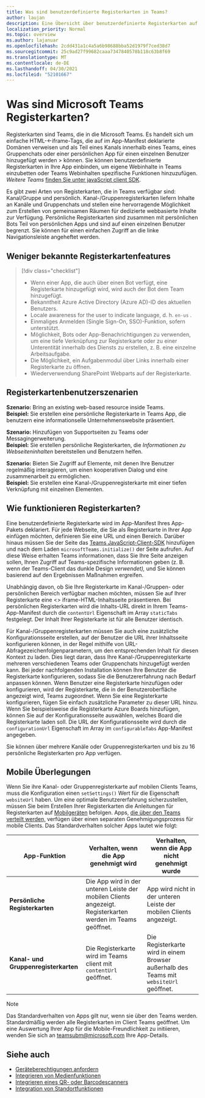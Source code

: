 ```yaml
---
title: Was sind benutzerdefinierte Registerkarten in Teams?
author: laujan
description: Eine Übersicht über benutzerdefinierte Registerkarten auf der Teams Plattform
localization_priority: Normal
ms.topic: overview
ms.author: lajanuar
ms.openlocfilehash: 2cdd431a1c4a5a6b98688bba52d1979f7ced38d7
ms.sourcegitcommit: 25c9ad27f99682caaa7347840578b118c63b8f69
ms.translationtype: MT
ms.contentlocale: de-DE
ms.lasthandoff: 04/30/2021
ms.locfileid: "52101667"
---
```

# <a name="what-are-microsoft-teams-tabs"></a>Was sind Microsoft Teams Registerkarten?

Registerkarten sind Teams, die in die Microsoft Teams. Es handelt sich um einfache HTML-<-iframe-Tags, die auf im App-Manifest deklarierte Domänen verweisen und als Teil eines Kanals innerhalb eines Teams, eines Gruppenchats oder einer persönlichen App für einen einzelnen Benutzer hinzugefügt werden \> können. Sie können benutzerdefinierte Registerkarten in Ihre App einbinden, um eigene Webinhalte in Teams einzubetten oder Teams Webinhalten spezifische Funktionen hinzuzufügen. *Weitere Teams* [finden Sie unter javaScript client SDK](/javascript/api/overview/msteams-client).

Es gibt zwei Arten von Registerkarten, die in Teams verfügbar sind: Kanal/Gruppe und persönlich. Kanal-/Gruppenregisterkarten liefern Inhalte an Kanäle und Gruppenchats und stellen eine hervorragende Möglichkeit zum Erstellen von gemeinsamen Räumen für dedizierte webbasierte Inhalte zur Verfügung. Persönliche Registerkarten sind zusammen mit persönlichen Bots Teil von persönlichen Apps und sind auf einen einzelnen Benutzer begrenzt. Sie können für einen einfachen Zugriff an die linke Navigationsleiste angeheftet werden.

## <a name="lesser-known-tab-features"></a>Weniger bekannte Registerkartenfeatures

> [!div class="checklist"]
>
> * Wenn einer App, die auch über einen Bot verfügt, eine Registerkarte hinzugefügt wird, wird auch der Bot dem Team hinzugefügt.
> * Bekanntheit Azure Active Directory (Azure AD)-ID des aktuellen Benutzers.
> * Locale awareness for the user to indicate language, d. h. `en-us` . 
> * Einmaliges Anmelden (Single Sign-On, SSO)-Funktion, sofern unterstützt.
> * Möglichkeit, Bots oder App-Benachrichtigungen zu verwenden, um eine tiefe Verknüpfung zur Registerkarte oder zu einer Unterentität innerhalb des Diensts zu erstellen, z. B. eine einzelne Arbeitsaufgabe.
> * Die Möglichkeit, ein Aufgabenmodul über Links innerhalb einer Registerkarte zu öffnen.
> * Wiederverwendung SharePoint Webparts auf der Registerkarte.

## <a name="tabs-user-scenarios"></a>Registerkartenbenutzerszenarien

**Szenario:** Bring an existing web-based resource inside Teams. \
**Beispiel:** Sie erstellen eine persönliche Registerkarte in Teams App, die benutzern eine informationselle Unternehmenswebsite präsentiert.

**Szenario:** Hinzufügen von Supportseiten zu Teams oder Messagingerweiterung. \
**Beispiel:** Sie erstellen persönliche Registerkarten,  die *Informationen zu Webseiteninhalten* bereitstellen und Benutzern helfen.

**Szenario:** Bieten Sie Zugriff auf Elemente, mit denen Ihre Benutzer regelmäßig interagieren, um einen kooperativen Dialog und eine zusammenarbeit zu ermöglichen. \
**Beispiel:** Sie erstellen eine Kanal-/Gruppenregisterkarte mit einer tiefen Verknüpfung mit einzelnen Elementen.

## <a name="how-do-tabs-work"></a>Wie funktionieren Registerkarten?

Eine benutzerdefinierte Registerkarte wird im App-Manifest Ihres App-Pakets deklariert. Für jede Webseite, die Sie als Registerkarte in Ihrer App einfügen möchten, definieren Sie eine URL und einen Bereich. Darüber hinaus müssen Sie der Seite das [Teams JavaScript-Client-SDK](/javascript/api/overview/msteams-client) hinzufügen und nach dem Laden `microsoftTeams.initialize()` der Seite aufrufen. Auf diese Weise erhalten Teams informationen, dass Sie Ihre Seite anzeigen sollen, Ihnen Zugriff auf Teams-spezifische Informationen geben (z. B. wenn der Teams-Client das dunkle Design *verwendet),* und Sie können basierend auf den Ergebnissen Maßnahmen ergreifen.

Unabhängig davon, ob Sie Ihre Registerkarte im Kanal-/Gruppen- oder persönlichen Bereich verfügbar machen möchten, müssen Sie auf Ihrer Registerkarte eine <\> iframe-HTML-Inhaltsseite [](~/tabs/how-to/create-tab-pages/content-page.md) präsentieren. Bei persönlichen Registerkarten wird die Inhalts-URL direkt in Ihrem Teams-App-Manifest durch die `contentUrl` Eigenschaft im Array `staticTabs` festgelegt. Der Inhalt Ihrer Registerkarte ist für alle Benutzer identisch.

Für Kanal-/Gruppenregisterkarten müssen Sie auch eine zusätzliche Konfigurationsseite erstellen, auf der Benutzer die URL ihrer Inhaltsseite konfigurieren können, in der Regel mithilfe von URL-Abfragezeichenfolgenparametern, um den entsprechenden Inhalt für diesen Kontext zu laden. Dies liegt daran, dass Ihre Kanal-/Gruppenregisterkarte mehreren verschiedenen Teams oder Gruppenchats hinzugefügt werden kann. Bei jeder nachfolgenden Installation können Ihre Benutzer die Registerkarte konfigurieren, sodass Sie die Benutzererfahrung nach Bedarf anpassen können. Wenn Benutzer eine Registerkarte hinzufügen oder konfigurieren, wird der Registerkarte, die in der Benutzeroberfläche angezeigt wird, Teams zugeordnet. Wenn Sie eine Registerkarte konfigurieren, fügen Sie einfach zusätzliche Parameter zu dieser URL hinzu. Wenn Sie beispielsweise die Registerkarte Azure Boards hinzufügen, können Sie auf der Konfigurationsseite auswählen, welches Board die Registerkarte laden soll. Die URL der Konfigurationsseite wird durch die  `configurationUrl` Eigenschaft im Array im `configurableTabs` App-Manifest angegeben.

Sie können über mehrere Kanäle oder Gruppenregisterkarten und bis zu 16 persönliche Registerkarten pro App verfügen.

## <a name="mobile-considerations"></a>Mobile Überlegungen

Wenn Sie ihre Kanal- oder Gruppenregisterkarte auf mobilen Clients Teams, muss die Konfiguration einen `setSettings()` Wert für die Eigenschaft `websiteUrl` haben. Um eine optimale Benutzererfahrung sicherzustellen, müssen Sie beim Erstellen Ihrer Registerkarten die Anleitungen für Registerkarten auf [Mobilgeräten](~/tabs/design/tabs-mobile.md) befolgen. Apps, [die über den Teams verteilt werden,](~/concepts/deploy-and-publish/appsource/publish.md) verfügen über einen separaten Genehmigungsprozess für mobile Clients. Das Standardverhalten solcher Apps lautet wie folgt:

| **App-Funktion** | **Verhalten, wenn die App genehmigt wird** | **Verhalten, wenn die App nicht genehmigt wurde** |
| --- | --- | --- |
| **Persönliche Registerkarten** | Die App wird in der unteren Leiste der mobilen Clients angezeigt. Registerkarten werden im Teams geöffnet. | App wird nicht in der unteren Leiste der mobilen Clients angezeigt. |
| **Kanal- und Gruppenregisterkarten** | Die Registerkarte wird im Teams client mit `contentUrl` geöffnet. | Die Registerkarte wird in einem Browser außerhalb des Teams mit `websiteUrl` geöffnet. |

> [!NOTE]
>
> Das Standardverhalten von Apps gilt nur, wenn sie über den Teams werden. Standardmäßig werden alle Registerkarten im Client Teams geöffnet.
> Um eine Auswertung Ihrer App für die Mobile-Freundlichkeit zu initiieren, wenden Sie sich an teamsubm@microsoft.com Ihre App-Details.

## <a name="see-also"></a>Siehe auch

* [Geräteberechtigungen anfordern](../concepts/device-capabilities/native-device-permissions.md)
* [Integrieren von Medienfunktionen](../concepts/device-capabilities/mobile-camera-image-permissions.md)
* [Integrieren eines QR- oder Barcodescanners](../concepts/device-capabilities/qr-barcode-scanner-capability.md)
* [Integration von Standortfunktionen](../concepts/device-capabilities/location-capability.md)
